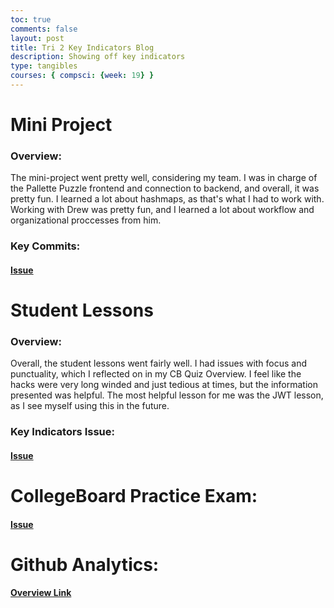 ```yaml
---
toc: true
comments: false
layout: post
title: Tri 2 Key Indicators Blog
description: Showing off key indicators
type: tangibles
courses: { compsci: {week: 19} }
---
```


# Mini Project
### Overview:
The mini-project went pretty well, considering my team. I was in charge of the Pallette Puzzle frontend and connection to backend, and overall, it was pretty fun. I learned a lot about hashmaps, as that's what I had to work with. Working with Drew was pretty fun, and I learned a lot about workflow and organizational proccesses from him. 
### Key Commits:
#### [Issue](https://github.com/MADradium/MADRadium-DevLogs/issues/8)

# Student Lessons
### Overview: 
Overall, the student lessons went fairly well. I had issues with focus and punctuality, which I reflected on in my CB Quiz Overview. I feel like the hacks were very long winded and just tedious at times, but the information presented was helpful. The most helpful lesson for me was the JWT lesson, as I see myself using this in the future.
### Key Indicators Issue:
#### [Issue](https://github.com/h4seeb-cmd/CSA-BLOG/issues/4) 

# CollegeBoard Practice Exam:
#### [Issue](https://github.com/h4seeb-cmd/CSA-BLOG/issues/3)

# Github Analytics:

#### [Overview Link](https://github.com/h4seeb-cmd?tab=overview&from=2023-12-01&to=2023-12-31')

